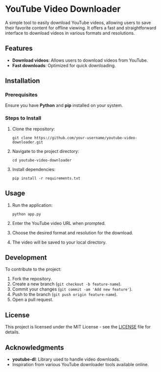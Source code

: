 # YouTube Video Downloader

A simple tool to easily download YouTube videos, allowing users to save their favorite content for offline viewing. It offers a fast and straightforward interface to download videos in various formats and resolutions.

## Features

- **Download videos**: Allows users to download videos from YouTube.
- **Fast downloads**: Optimized for quick downloading.

## Installation

### Prerequisites

Ensure you have **Python** and **pip** installed on your system.

### Steps to Install

1. Clone the repository:

   `git clone https://github.com/your-username/youtube-video-downloader.git`

2. Navigate to the project directory:

   `cd youtube-video-downloader`

3. Install dependencies:

   `pip install -r requirements.txt`

## Usage

1. Run the application:

   `python app.py`

2. Enter the YouTube video URL when prompted.
3. Choose the desired format and resolution for the download.
4. The video will be saved to your local directory.

## Development

To contribute to the project:

1. Fork the repository.
2. Create a new branch (`git checkout -b feature-name`).
3. Commit your changes (`git commit -am 'Add new feature'`).
4. Push to the branch (`git push origin feature-name`).
5. Open a pull request.

## License

This project is licensed under the MIT License - see the [LICENSE](LICENSE) file for details.

## Acknowledgments

- **youtube-dl**: Library used to handle video downloads.
- Inspiration from various YouTube downloader tools available online.
